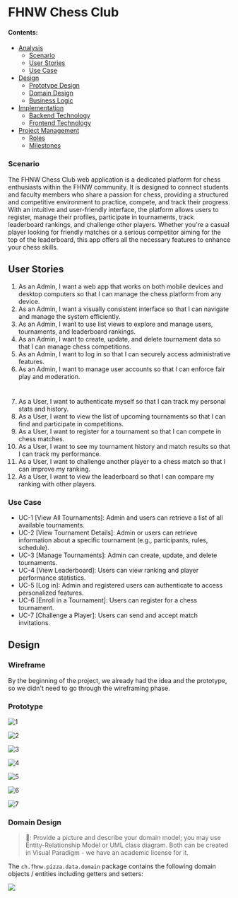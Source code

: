 # FHNW Chess Club

#### Contents:
- [Analysis](#analysis)
  - [Scenario](#scenario)
  - [User Stories](#user-stories)
  - [Use Case](#use-case)
- [Design](#design)
  - [Prototype Design](#prototype-design)
  - [Domain Design](#domain-design)
  - [Business Logic](#business-logic)
- [Implementation](#implementation)
  - [Backend Technology](#backend-technology)
  - [Frontend Technology](#frontend-technology)
- [Project Management](#project-management)
  - [Roles](#roles)
  - [Milestones](#milestones)


### Scenario
The FHNW Chess Club web application is a dedicated platform for chess enthusiasts within the FHNW community. It is designed to connect students and faculty members who share a passion for chess, providing a structured and competitive environment to practice, compete, and track their progress.
With an intuitive and user-friendly interface, the platform allows users to register, manage their profiles, participate in tournaments, track leaderboard rankings, and challenge other players. Whether you're a casual player looking for friendly matches or a serious competitor aiming for the top of the leaderboard, this app offers all the necessary features to enhance your chess skills.
 

## User Stories
1. As an Admin, I want a web app that works on both mobile devices and desktop computers so that I can manage the chess platform from any device.
2. As an Admin, I want a visually consistent interface so that I can navigate and manage the system efficiently.
3. As an Admin, I want to use list views to explore and manage users, tournaments, and leaderboard rankings.
4. As an Admin, I want to create, update, and delete tournament data so that I can manage chess competitions.
5. As an Admin, I want to log in so that I can securely access administrative features.
6. As an Admin, I want to manage user accounts so that I can enforce fair play and moderation.
#
7. As a User, I want to authenticate myself so that I can track my personal stats and history.
8. As a User, I want to view the list of upcoming tournaments so that I can find and participate in competitions.
9. As a User, I want to register for a tournament so that I can compete in chess matches.
10. As a User, I want to see my tournament history and match results so that I can track my performance.
11. As a User, I want to challenge another player to a chess match so that I can improve my ranking.
12. As a User, I want to view the leaderboard so that I can compare my ranking with other players.


### Use Case
- UC-1 [View All Tournaments]: Admin and users can retrieve a list of all available tournaments.
- UC-2 [View Tournament Details]: Admin or users can retrieve information about a specific tournament (e.g., participants, rules, schedule).
- UC-3 [Manage Tournaments]: Admin can create, update, and delete tournaments.
- UC-4 [View Leaderboard]: Users can view ranking and player performance statistics.
- UC-5 [Log in]: Admin and registered users can authenticate to access personalized features.
- UC-6 [Enroll in a Tournament]: Users can register for a chess tournament.
- UC-7 [Challenge a Player]: Users can send and accept match invitations.
  

## Design

### Wireframe
By the beginning of the project, we already had the idea and the prototype, so we didn't need to go through the wireframing phase.

### Prototype
![1](https://github.com/user-attachments/assets/b37bd075-5466-42b1-92b7-e4619d0cd4dd)

![2](https://github.com/user-attachments/assets/0262f6c2-2b00-437e-a3c0-1e0d47bc942b)

![3](https://github.com/user-attachments/assets/2726db40-5f2f-4a06-861c-1667c859f47e)

![4](https://github.com/user-attachments/assets/ee8ab9b1-6bd1-49fd-b3d2-35e9948ff1d6)

![5](https://github.com/user-attachments/assets/c66682e3-5ae6-4326-8ab1-8d7094e0d354)

![6](https://github.com/user-attachments/assets/bb959b5c-73eb-4998-bcac-bc544a000f06)

![7](https://github.com/user-attachments/assets/ab871b53-695b-463f-a7f7-29f15b3c4eb7)

### Domain Design
> 🚧: Provide a picture and describe your domain model; you may use Entity-Relationship Model or UML class diagram. Both can be created in Visual Paradigm - we have an academic license for it.

The `ch.fhnw.pizza.data.domain` package contains the following domain objects / entities including getters and setters:

![](images/domain-model.png)


